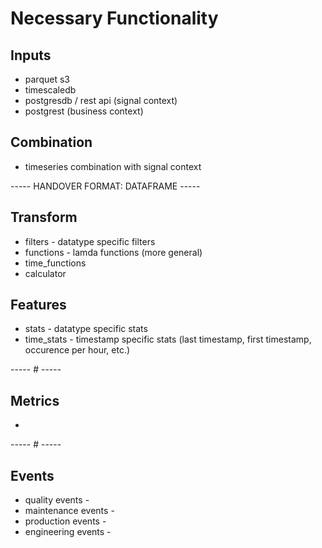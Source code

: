 # Necessary Functionality

## Inputs

- parquet s3
- timescaledb
- postgresdb / rest api (signal context)
- postgrest (business context)


## Combination 

- timeseries combination with signal context

----- HANDOVER FORMAT: DATAFRAME -----

## Transform

- filters - datatype specific filters
- functions - lamda functions (more general)
- time_functions 
- calculator

## Features

- stats - datatype specific stats
- time_stats - timestamp specific stats (last timestamp, first timestamp, occurence per hour, etc.)

----- # -----

## Metrics

- 

----- # -----

## Events

- quality events - 
- maintenance events - 
- production events - 
- engineering events - 
